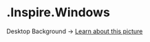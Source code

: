 # .Inspire.Windows
Desktop Background -> [Learn about this picture](https://www.bing.com/spotlight?spotlightid=GreatSpottedWoodpecker&amp;q=great+spotted+woodpecker&amp;FORM=MC13ER)
